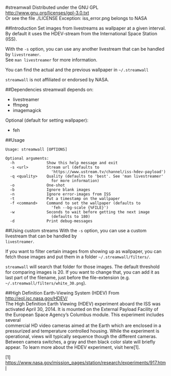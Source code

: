 #streamwall
Distributed under the GNU GPL  
http://www.gnu.org/licenses/gpl-3.0.txt  
Or see the file ./LICENSE
Exception: iss_error.png belongs to NASA


##Introduction
Set images from livestreams as wallpaper at a given interval.  
By default it uses the HDEV-stream from the International Space Station  
(ISS).

With the `-s` option, you can use any another livestream that can be handled  
by `livestreamer`.  
See `man livestreamer` for more information.

You can find the actual and the previous wallpaper in `~/.streamwall`

`streamwall` is not affiliated or endorsed by NASA.


##Dependencies
streamwall depends on:
 - livestreamer
 - ffmpeg
 - imagemagick

Optional (default for setting wallpaper):
 - feh


##Usage
```
Usage: streamwall [OPTIONS]

Optional arguments:
  -h              Show this help message and exit
  -s <url>        Stream url (defaults to
                    'https://www.ustream.tv/channel/iss-hdev-payload')
  -q <quality>    Quality (defaults to 'best'. See 'man livestreamer'
                    for more information)
  -o              One-shot
  -b              Ignore blank images
  -n              Ignore error-images from ISS
  -t              Put a timestamp on the wallpaper
  -f <command>    Command to set the wallpaper (defaults to
                    'feh --bg-scale {%FILE}')
  -w              Seconds to wait before getting the next image
                    (defaults to 180)
  -d              Print debug-messages
```


##Using custom streams
With the `-s` option, you can use a custom livestream that can be handled by  
`livestreamer`.

If you want to filter certain images from showing up as wallpaper, you can  
fetch those images and put them in a folder `~/.streamwall/filters/`.

`streamwall` will search that folder for those images. The default threshold  
for comparing images is 20. If you want to change that, you can add it as  
last part of the filename, just before the file-extension (e.g.  
`~/.streamwall/filters/white_30.png`).


##High Definition Earth-Viewing System (HDEV)
From http://eol.jsc.nasa.gov/HDEV/  
The High Definition Earth Viewing (HDEV) experiment aboard the ISS was  
activated April 30, 2014. It is mounted on the External Payload Facility of  
the European Space Agency’s Columbus module. This experiment includes several  
commercial HD video cameras aimed at the Earth which are enclosed in a  
pressurized and temperature controlled housing. While the experiment is  
operational, views will typically sequence though the different cameras.  
Between camera switches, a gray and then black color slate will briefly  
appear. To learn more about the HDEV experiment, visit here[1].

[1] https://www.nasa.gov/mission_pages/station/research/experiments/917.html

